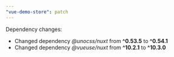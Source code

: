 ```yaml
---
"vue-demo-store": patch
---
```


Dependency changes:

- Changed dependency _@unocss/nuxt_ from **^0.53.5** to **^0.54.1**
- Changed dependency _@vueuse/nuxt_ from **^10.2.1** to **^10.3.0**

